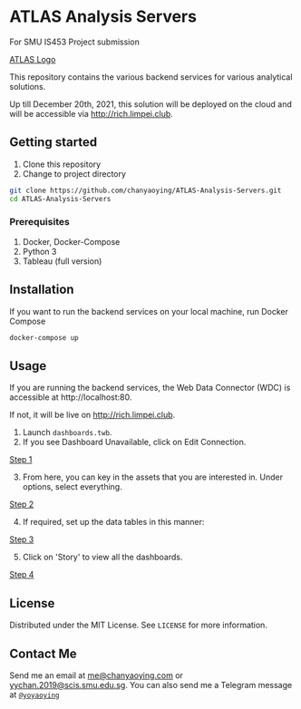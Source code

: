 # ATLAS Analysis Servers
 For SMU IS453 Project submission

[ATLAS Logo](./images/atlas_logo.png)

 This repository contains the various backend services for various analytical solutions.

 Up till December 20th, 2021, this solution will be deployed on the cloud and will be accessible via http://rich.limpei.club.

## Getting started

1. Clone this repository 
2. Change to project directory 
```bash 
git clone https://github.com/chanyaoying/ATLAS-Analysis-Servers.git
cd ATLAS-Analysis-Servers
```
### Prerequisites
1. Docker, Docker-Compose
2. Python 3
3. Tableau (full version)


## Installation
If you want to run the backend services on your local machine, run Docker Compose
```bash
docker-compose up
```
## Usage
If you are running the backend services, the Web Data Connector (WDC) is accessible at http://localhost:80.

If not, it will be live on http://rich.limpei.club.

1. Launch `dashboards.twb`.
2. If you see Dashboard Unavailable, click on Edit Connection.

[Step 1](images/step1.jpg)

3. From here, you can key in the assets that you are interested in. Under options, select everything.

[Step 2](images/step2.jpg)

4. If required, set up the data tables in this manner:

[Step 3](images/step3.jpg)

5. Click on 'Story' to view all the dashboards.

[Step 4](images/step4.jpg)


## License
Distributed under the MIT License. See `LICENSE` for more information.

## Contact Me

Send me an email at [me@chanyaoying.com](mailto:me@chanyaoying.com) or [yychan.2019@scis.smu.edu.sg](mailto:yychan.2019@scis.smu.edu.sg).
You can also send me a Telegram message at [`@yoyaoying`](https://t.me/yoyaoying)
